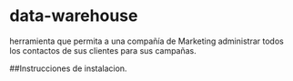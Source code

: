 # data-warehouse
herramienta que permita a una compañía de Marketing administrar todos los contactos de sus clientes para sus campañas.

##Instrucciones de instalacion.

